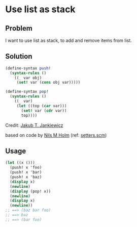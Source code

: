 # Use list as stack

## Problem

I want to use list as stack, to add and remove items from list.

## Solution

```scheme
(define-syntax push!
  (syntax-rules ()
    ((_ var obj)
     (set! var (cons obj var)))))

(define-syntax pop!
  (syntax-rules ()
    ((_ var)
     (let ((top (car var)))
       (set! var (cdr var))
       top))))
```

Credit: [Jakub T. Jankiewicz](https://jcubic.pl/me)

based on code by [Nils M Holm](http://t3x.org/) (ref: [setters.scm](http://t3x.org/s9fes/setters.scm.html))

## Usage

```scheme
(let ((x ()))
  (push! x 'foo)
  (push! x 'bar)
  (push! x 'baz)
  (display x)
  (newline)
  (display (pop! x))
  (newline)
  (display x)
  (newline))
;; ==> (baz bar foo)
;; ==> baz
;; ==> (bar foo)
```